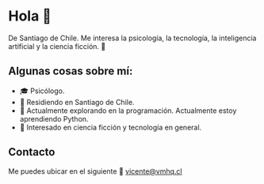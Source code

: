 # Hola 👋

De Santiago de Chile. Me interesa la psicología, la tecnología, la inteligencia artificial y la ciencia ficción. 🤖

## Algunas cosas sobre mí:

- 🎓 Psicólogo.
- 📍 Residiendo en Santiago de Chile.
- 💼 Actualmente explorando en la programación. Actualmente estoy aprendiendo Python. 
- 🚀 Interesado en ciencia ficción y tecnología en general.

## Contacto

Me puedes ubicar en el siguiente 📧 vicente@vmhq.cl

<!---
vmhq/vmhq is a ✨ special ✨ repository because its `README.md` (this file) appears on your GitHub profile.
You can click the Preview link to take a look at your changes.
--->
